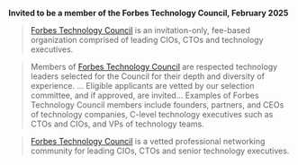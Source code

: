 **Invited to be a member of the Forbes Technology Council, February 2025**

> [Forbes Technology Council](https://www.forbes.com/councils/forbestechcouncil/) is an invitation-only, fee-based organization comprised of leading CIOs, CTOs and technology executives.

> Members of [Forbes Technology Council](https://councils.forbes.com/forbestechcouncil) are respected technology leaders selected for the Council for their depth and diversity of experience.
> ...
> Eligible applicants are vetted by our selection committee, and if approved, are invited...
> Examples of Forbes Technology Council members include founders, partners, and CEOs of technology companies, C-level technology executives such as CTOs and CIOs, and VPs of technology teams.

> [Forbes Technology Council](https://www.linkedin.com/company/forbestechcouncil/about/) is a vetted professional networking community for leading CIOs, CTOs and senior technology executives. 
